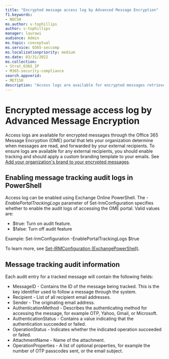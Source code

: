 ```yaml
---
title: "Encrypted message access log by Advanced Message Encryption"
f1.keywords:
- NOCSH
ms.author: v-tophillips
author: v-tophillips
manager: laurawi
audience: Admin
ms.topic: conceptual
ms.service: O365-seccomp
ms.localizationpriority: medium
ms.date: 03/31/2022
ms.collection: 
- Strat_O365_IP
- M365-security-compliance
search.appverid:
- MET150
description: "Access logs are available for encrypted messages retrieved through the OME portal."
---
```


# Encrypted message access log by Advanced Message Encryption

Access logs are available for encrypted messages through the Office 365 Message Encryption (OME) portal that lets your organization determine when messages are read, and forwarded by your external recipients. To ensure logs are available for any external recipients, you should enable tracking and should apply a custom branding template to your emails. See [Add your organization's brand to your encrypted messages](add-your-organization-brand-to-encrypted-messages.md).

## Enabling message tracking audit logs in PowerShell

Access log can be enabled using Exchange Online PowerShell. The *-EnablePortalTrackingLogs* parameter of Set-IrmConfiguration specifies whether to enable the audit logs of accessing the OME portal. Valid values are:
- $true: Turn on audit feature.
- $false: Turn off audit feature

Example: Set-IrmConfiguration -EnablePortalTrackingLogs $true

To learn more, see [Set-IRMConfiguration (ExchangePowerShell)](/powershell/module/exchange/set-irmconfiguration).

## Message tracking audit information

Each audit entry for a tracked message will contain the following fields:

- MessageID - Contains the ID of the message being tracked. This is the key identifier used to follow a message through the system.
- Recipient - List of all recipient email addresses.
- Sender - The originating email address.
- AuthenticationMethod - Describes the authenticating method for accessing the message, for example OTP, Yahoo, Gmail, or Microsoft.
- AuthenticationStatus - Contains a value indicating that the authentication succeeded or failed.
- OperationStatus - Indicates whether the indicated operation succeeded or failed.
- AttachmentName - Name of the attachment.
- OperationProperties - A list of optional properties, for example the number of OTP passcodes sent, or the email subject.
